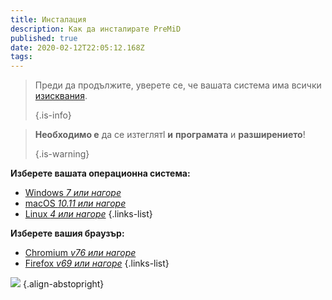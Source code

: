 ```yaml
---
title: Инсталация
description: Как да инсталирате PreMiD
published: true
date: 2020-02-12T22:05:12.168Z
tags:
---
```


> Преди да продължите, уверете се, че вашата система има всички [изисквания](/install/requirements). 
> 
> {.is-info}

> **Необходимо е** да се изтеглятl **и** **програмата** и **разширението**! 
> 
> {.is-warning}

**Изберете вашата операционна система:**
- [Windows *7 или нагоре*](/install/windows)
- [macOS *10.11 или нагоре*](/install/macos)
- [Linux *4 или нагоре*](/install/linux)
{.links-list}

**Изберете вашия браузър:**
- [Chromium *v76 или нагоре*](/install/chromium)
- [Firefox *v69 или нагоре*](/install/firefox)
{.links-list}

![](https://a.icons8.com/ajlQdsfa/FZhYWV/svg.svg) {.align-abstopright}